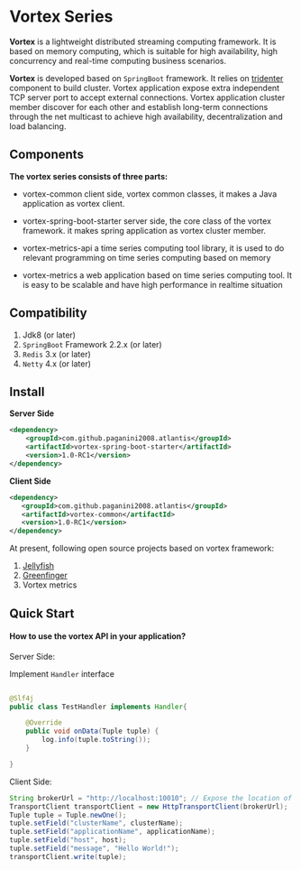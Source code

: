 # Vortex Series

**Vortex** is a lightweight distributed streaming computing framework. It is based on memory computing, which is suitable for high availability, high concurrency and real-time computing business scenarios.

**Vortex** is developed based on <code>SpringBoot</code> framework. It relies on [tridenter](https://github.com/paganini2008/tridenter-spring-boot-starter.git) component to build cluster. Vortex application expose extra independent TCP server port to accept external connections. Vortex application cluster member discover for each other and establish long-term connections through the net  multicast to achieve  high availability, decentralization and load balancing.

## Components

**The vortex series consists of three parts:**

* vortex-common
  client side, vortex common classes, it makes a  Java application as vortex client.
  
* vortex-spring-boot-starter
  server side, the core class of the vortex framework. it makes spring application  as vortex  cluster member.
  
* vortex-metrics-api
  a time series computing  tool library, it is used to do relevant  programming on  time series computing based on memory

* vortex-metrics
  a web application based on time series computing tool. It is easy to be scalable and have high performance in realtime situation

## Compatibility

1. Jdk8 (or later)
2. <code>SpringBoot</code> Framework 2.2.x (or later)
3. <code>Redis</code> 3.x (or later)
4. <code>Netty</code> 4.x (or later)

## Install

**Server Side**
```xml
<dependency>
	<groupId>com.github.paganini2008.atlantis</groupId>
	<artifactId>vortex-spring-boot-starter</artifactId>
	<version>1.0-RC1</version>
</dependency>
```
**Client Side**
```xml
<dependency>
   <groupId>com.github.paganini2008.atlantis</groupId>
   <artifactId>vortex-common</artifactId>
   <version>1.0-RC1</version>
</dependency>
```

At present, following open source projects based on vortex framework: 
1. [Jellyfish](https://github.com/paganini2008/jellyfish.git)
2. [Greenfinger](https://github.com/paganini2008/greenfinger.git)
3. Vortex metrics

## Quick Start

#### How to use the vortex API in your application?

Server Side: 

Implement <code>Handler</code> interface

``` java

@Slf4j
public class TestHandler implements Handler{

    @Override
    public void onData(Tuple tuple) {
        log.info(tuple.toString());
    }

}

```

Client Side:
``` java
String brokerUrl = "http://localhost:10010"; // Expose the location of Server Side
TransportClient transportClient = new HttpTransportClient(brokerUrl);
Tuple tuple = Tuple.newOne();
tuple.setField("clusterName", clusterName);
tuple.setField("applicationName", applicationName);
tuple.setField("host", host);
tuple.setField("message", "Hello World!");
transportClient.write(tuple);

```



